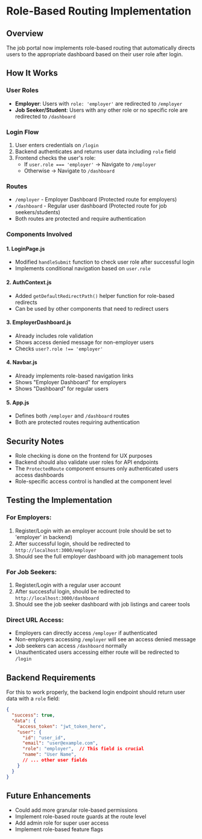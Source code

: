 # Role-Based Routing Implementation

## Overview
The job portal now implements role-based routing that automatically directs users to the appropriate dashboard based on their user role after login.

## How It Works

### User Roles
- **Employer**: Users with `role: 'employer'` are redirected to `/employer`
- **Job Seeker/Student**: Users with any other role or no specific role are redirected to `/dashboard`

### Login Flow
1. User enters credentials on `/login`
2. Backend authenticates and returns user data including `role` field
3. Frontend checks the user's role:
   - If `user.role === 'employer'` → Navigate to `/employer`
   - Otherwise → Navigate to `/dashboard`

### Routes
- `/employer` - Employer Dashboard (Protected route for employers)
- `/dashboard` - Regular user dashboard (Protected route for job seekers/students)
- Both routes are protected and require authentication

### Components Involved

#### 1. LoginPage.js
- Modified `handleSubmit` function to check user role after successful login
- Implements conditional navigation based on `user.role`

#### 2. AuthContext.js
- Added `getDefaultRedirectPath()` helper function for role-based redirects
- Can be used by other components that need to redirect users

#### 3. EmployerDashboard.js
- Already includes role validation
- Shows access denied message for non-employer users
- Checks `user?.role !== 'employer'`

#### 4. Navbar.js
- Already implements role-based navigation links
- Shows "Employer Dashboard" for employers
- Shows "Dashboard" for regular users

#### 5. App.js
- Defines both `/employer` and `/dashboard` routes
- Both are protected routes requiring authentication

## Security Notes
- Role checking is done on the frontend for UX purposes
- Backend should also validate user roles for API endpoints
- The `ProtectedRoute` component ensures only authenticated users access dashboards
- Role-specific access control is handled at the component level

## Testing the Implementation

### For Employers:
1. Register/Login with an employer account (role should be set to 'employer' in backend)
2. After successful login, should be redirected to `http://localhost:3000/employer`
3. Should see the full employer dashboard with job management tools

### For Job Seekers:
1. Register/Login with a regular user account
2. After successful login, should be redirected to `http://localhost:3000/dashboard`
3. Should see the job seeker dashboard with job listings and career tools

### Direct URL Access:
- Employers can directly access `/employer` if authenticated
- Non-employers accessing `/employer` will see an access denied message
- Job seekers can access `/dashboard` normally
- Unauthenticated users accessing either route will be redirected to `/login`

## Backend Requirements
For this to work properly, the backend login endpoint should return user data with a `role` field:

```json
{
  "success": true,
  "data": {
    "access_token": "jwt_token_here",
    "user": {
      "id": "user_id",
      "email": "user@example.com",
      "role": "employer",  // This field is crucial
      "name": "User Name",
      // ... other user fields
    }
  }
}
```

## Future Enhancements
- Could add more granular role-based permissions
- Implement role-based route guards at the route level
- Add admin role for super user access
- Implement role-based feature flags
